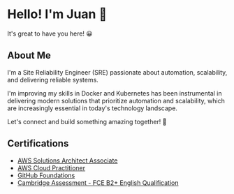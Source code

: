 # Hello! I'm Juan 👋
It's great to have you here! 😀  

## About Me
I'm a Site Reliability Engineer (SRE) passionate about automation, scalability, and delivering reliable systems.  

I'm improving my skills in Docker and Kubernetes has been instrumental in delivering modern solutions that prioritize automation and scalability, which are increasingly essential in today's technology landscape.

Let's connect and build something amazing together! 🌟

## Certifications
- [AWS Solutions Architect Associate](https://www.credly.com/badges/7fea2536-54d0-4584-90b5-453c9b236890)  
- [AWS Cloud Practitioner](https://www.credly.com/badges/cf1951d2-7a3f-42e9-8017-cd3f4c8a10b5)  
- [GitHub Foundations](https://www.credly.com/badges/9e3431df-d1b3-4a2f-8cb1-329d9e515946)  
- [Cambridge Assessment - FCE B2+ English Qualification](https://drive.google.com/file/d/1D6os6fJUC7BQe8eNTreht7k0tBbqY2zo/view)
